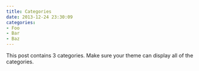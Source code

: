 ```yaml
---
title: Categories
date: 2013-12-24 23:30:09
categories:
- Foo
- Bar
- Baz
---
```


This post contains 3 categories. Make sure your theme can display all of the categories.





<script src="https://utteranc.es/client.js"
        repo="Kojungbeom/kojungbeom.github.io"
        issue-term="title"
        theme="github-light"
        crossorigin="anonymous"
        async>
</script>